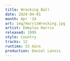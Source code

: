 ```yaml
---
title: Wrecking Ball
date: 2024-04-01
month: Apr '24
art: img/HarrisWrecking.jpg
artist: Emmylou Harris
released: 1995
style: Country
tracks: 12
runtime: 53 mins
production: Daniel Lanois
---
```


